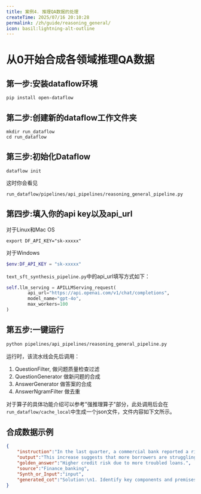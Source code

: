 ```yaml
---
title: 案例4. 推理QA数据的处理
createTime: 2025/07/16 20:10:28
permalink: /zh/guide/reasoning_general/
icon: basil:lightning-alt-outline
---
```


# 从0开始合成各领域推理QA数据

## 第一步:安装dataflow环境
```shell
pip install open-dataflow
```
## 第二步:创建新的dataflow工作文件夹
```shell
mkdir run_dataflow
cd run_dataflow
```

## 第三步:初始化Dataflow
```shell
dataflow init
```
这时你会看见
```shell
run_dataflow/pipelines/api_pipelines/reasoning_general_pipeline.py  
```
## 第四步:填入你的api key以及api_url
对于Linux和Mac OS
```shell
export DF_API_KEY="sk-xxxxx"
```

对于Windows
```powershell
$env:DF_API_KEY = "sk-xxxxx"
```
`text_sft_synthesis_pipeline.py`中的api_url填写方式如下：
```python
self.llm_serving = APILLMServing_request(
        api_url="https://api.openai.com/v1/chat/completions",
        model_name="gpt-4o",
        max_workers=100
)
```

## 第五步:一键运行
```bash
python pipelines/api_pipelines/reasoning_general_pipeline.py
```

运行时，该流水线会先后调用：
1. QuestionFilter, 做问题质量检查过滤
2. QuestionGenerator 做新问题的合成
3. AnswerGenerator 做答案的合成
4. AnswerNgramFilter 做去重

对于算子的具体功能介绍可以参考"强推理算子"部分，此处调用后会在`run_dataflow/cache_local`中生成一个json文件，文件内容如下文所示。
## 合成数据示例
```json
{
    "instruction":"In the last quarter, a commercial bank reported a rise in its non-performing loan ratio from 2.1% to 3.4%. What might this indicate about the bank's loan portfolio?",
    "output":"This increase suggests that more borrowers are struggling to repay their loans, potentially due to economic slowdowns or tighter household finances. It indicates a deterioration in the quality of the bank’s loan assets and may lead to increased provisions.",
    "golden_answer":"Higher credit risk due to more troubled loans.",
    "source":"Finance_banking",
    "Synth_or_Input":"input",
    "generated_cot":"Solution:\n1. Identify key components and premises of the task:\n→ Non-performing loan (NPL) ratio increase from 2.1% to 3.4%\n→ Quarter timeframe for observation\n\n2. Apply relevant principles, theorems, or methods with step-by-step derivation or argument:\n→ NPL ratio is a measure of loan repayment risk and indicates the proportion of non-paying loans in total loans\n→ An increase suggests a deterioration in the quality of the loan portfolio\n→ Possible causes for this deterioration might be economic downturn, poor underwriting practices, or increased credit risk exposure\n\n3. Perform any necessary calculations or logical checks with intermediate verification:\n→ Change in NPL ratio: 3.4\\% - 2.1\\% = 1.3\\%\n→ Verify impact: A rise of 1.3 percentage points in a single quarter is significant, indicating substantial risk factors affecting loan performance\n\n4. Present the final answer or conclusion in a clear, unambiguous notation:\n→ The increase in the non-performing loan ratio suggests that the bank's loan portfolio may be facing heightened credit risks, potential defaults, or poor economic conditions affecting borrowers."
}
```